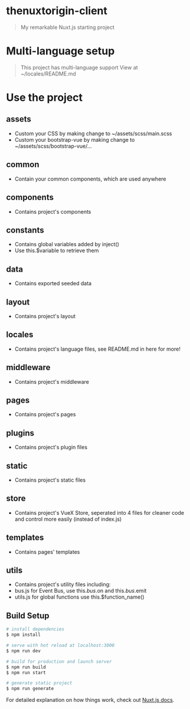 # thenuxtorigin-client

> My remarkable Nuxt.js starting project

# Multi-language setup
> This project has multi-language support
> View at ~/locales/README.md

# Use the project

## assets
- Custom your CSS by making change to ~/assets/scss/main.scss
- Custom your bootstrap-vue by making change to ~/assets/scss/bootstrap-vue/...
## common
- Contain your common components, which are used anywhere 
## components
- Contains project's components
## constants
- Contains global variables added by inject()
- Use this.$variable to retrieve them
## data
- Contains exported seeded data
## layout
- Contains project's layout
## locales
- Contains project's language files, see README.md in here for more!
## middleware
- Contains project's middleware
## pages
- Contains project's pages
## plugins
- Contains project's plugin files
## static
- Contains project's static files
## store
- Contains project's VueX Store, seperated into 4 files for cleaner code and control more easily (instead of index.js)
## templates
- Contains pages' templates
## utils
- Contains project's utility files including:
- bus.js for Event Bus, use this.$bus.$on and this.$bus.$emit
- utils.js for global functions use this.$function_name()

## Build Setup

``` bash
# install dependencies
$ npm install

# serve with hot reload at localhost:3000
$ npm run dev

# build for production and launch server
$ npm run build
$ npm run start

# generate static project
$ npm run generate
```

For detailed explanation on how things work, check out [Nuxt.js docs](https://nuxtjs.org).
